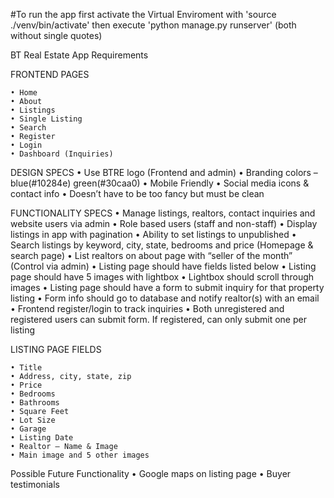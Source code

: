 #To run the app first activate the Virtual Enviroment with 'source ./venv/bin/activate' then execute 'python manage.py runserver' (both without single quotes)

BT Real Estate App Requirements


FRONTEND PAGES

    • Home
    • About
    • Listings
    • Single Listing
    • Search
    • Register
    • Login
    • Dashboard (Inquiries)

DESIGN SPECS
    • Use BTRE logo (Frontend and admin)
    • Branding colors – blue(#10284e) green(#30caa0)
    • Mobile Friendly
    • Social media icons & contact info
    • Doesn’t have to be too fancy but must be clean


FUNCTIONALITY SPECS
    • Manage listings, realtors, contact inquiries and website users via admin
    • Role based users (staff and non-staff)
    • Display listings in app with pagination
    • Ability to set listings to unpublished
    • Search listings by keyword, city, state, bedrooms and price (Homepage & search page)
    • List realtors on about page with “seller of the month” (Control via admin)
    • Listing page should have fields listed below
    • Listing page should have 5 images with lightbox
    • Lightbox should scroll through images
    • Listing page should have a form to submit inquiry for that property listing
    • Form info should go to database and notify realtor(s) with an email
    • Frontend register/login to track inquiries
    • Both unregistered and registered users can submit form. If registered, can only submit one per listing



LISTING PAGE FIELDS

    • Title
    • Address, city, state, zip
    • Price
    • Bedrooms
    • Bathrooms
    • Square Feet
    • Lot Size
    • Garage
    • Listing Date
    • Realtor – Name & Image
    • Main image and 5 other images

Possible Future Functionality
    • Google maps on listing page
    • Buyer testimonials


